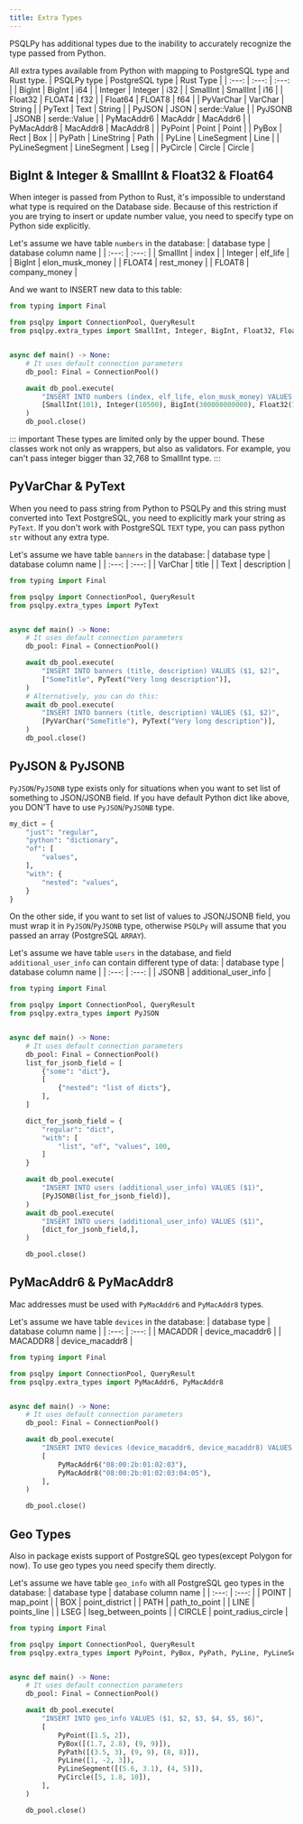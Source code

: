 ```yaml
---
title: Extra Types
---
```


PSQLPy has additional types due to the inability to accurately recognize the type passed from Python.

All extra types available from Python with mapping to PostgreSQL type and Rust type.
| PSQLPy type | PostgreSQL type | Rust Type |
| :---: | :---: | :---: |
| BigInt | BigInt | i64 |
| Integer | Integer | i32 |
| SmallInt | SmallInt | i16 |
| Float32 | FLOAT4 | f32 |
| Float64 | FLOAT8 | f64 |
| PyVarChar | VarChar | String |
| PyText | Text | String |
| PyJSON | JSON | serde::Value |
| PyJSONB | JSONB | serde::Value |
| PyMacAddr6 | MacAddr | MacAddr6 |
| PyMacAddr8 | MacAddr8 | MacAddr8 |
| PyPoint | Point | Point |
| PyBox | Rect | Box |
| PyPath | LineString | Path |
| PyLine | LineSegment | Line |
| PyLineSegment | LineSegment | Lseg |
| PyCircle | Circle | Circle |


## BigInt & Integer & SmallInt & Float32 & Float64
When integer is passed from Python to Rust, it's impossible to understand what type is required on the Database side.
Because of this restriction if you are trying to insert or update number value, you need to specify type on Python side explicitly.

Let's assume we have table `numbers` in the database:
|  database type | database column name |
| :---: | :---: |
| SmallInt | index |
| Integer | elf_life |
| BigInt | elon_musk_money |
| FLOAT4 | rest_money |
| FLOAT8 | company_money |

And we want to INSERT new data to this table:
```python
from typing import Final

from psqlpy import ConnectionPool, QueryResult
from psqlpy.extra_types import SmallInt, Integer, BigInt, Float32, Float64


async def main() -> None:
    # It uses default connection parameters
    db_pool: Final = ConnectionPool()

    await db_pool.execute(
        "INSERT INTO numbers (index, elf_life, elon_musk_money) VALUES ($1, $2, $3, $4, $5)",
        [SmallInt(101), Integer(10500), BigInt(300000000000), Float32(123.11), Float64(222.12)],
    )
    db_pool.close()
```

::: important
These types are limited only by the upper bound.
These classes work not only as wrappers, but also as validators.
For example, you can't pass integer bigger than 32,768 to SmallInt type.
:::

## PyVarChar & PyText
When you need to pass string from Python to PSQLPy and this string must converted into Text PostgreSQL, you need to explicitly mark your string as `PyText`.
If you don't work with PostgreSQL `TEXT` type, you can pass python `str` without any extra type.

Let's assume we have table `banners` in the database:
|  database type | database column name |
| :---: | :---: |
| VarChar | title |
| Text | description |
```python
from typing import Final

from psqlpy import ConnectionPool, QueryResult
from psqlpy.extra_types import PyText


async def main() -> None:
    # It uses default connection parameters
    db_pool: Final = ConnectionPool()

    await db_pool.execute(
        "INSERT INTO banners (title, description) VALUES ($1, $2)",
        ["SomeTitle", PyText("Very long description")],
    )
    # Alternatively, you can do this:
    await db_pool.execute(
        "INSERT INTO banners (title, description) VALUES ($1, $2)",
        [PyVarChar("SomeTitle"), PyText("Very long description")],
    )
    db_pool.close()
```

## PyJSON & PyJSONB
`PyJSON`/`PyJSONB` type exists only for situations when you want to set list of something to JSON/JSONB field.
If you have default Python dict like above, you DON'T have to use `PyJSON`/`PyJSONB` type.
```python
my_dict = {
    "just": "regular",
    "python": "dictionary",
    "of": [
        "values",
    ],
    "with": {
        "nested": "values",
    }
}
```
On the other side, if you want to set list of values to JSON/JSONB field, you must wrap it in `PyJSON`/`PyJSONB` type, otherwise `PSQLPy` will assume that you passed an array (PostgreSQL `ARRAY`).

Let's assume we have table `users` in the database, and field `additional_user_info` can contain different type of data:
|  database type | database column name |
| :---: | :---: |
| JSONB | additional_user_info |

```python
from typing import Final

from psqlpy import ConnectionPool, QueryResult
from psqlpy.extra_types import PyJSON


async def main() -> None:
    # It uses default connection parameters
    db_pool: Final = ConnectionPool()
    list_for_jsonb_field = [
        {"some": "dict"},
        [
            {"nested": "list of dicts"},
        ],
    ]

    dict_for_jsonb_field = {
        "regular": "dict",
        "with": [
            "list", "of", "values", 100,
        ]
    }

    await db_pool.execute(
        "INSERT INTO users (additional_user_info) VALUES ($1)",
        [PyJSONB(list_for_jsonb_field)],
    )
    await db_pool.execute(
        "INSERT INTO users (additional_user_info) VALUES ($1)",
        [dict_for_jsonb_field,],
    )

    db_pool.close()
```

## PyMacAddr6 & PyMacAddr8
Mac addresses must be used with `PyMacAddr6` and `PyMacAddr8` types.

Let's assume we have table `devices` in the database:
|  database type | database column name |
| :---: | :---: |
| MACADDR | device_macaddr6 |
| MACADDR8 | device_macaddr8 |

```python
from typing import Final

from psqlpy import ConnectionPool, QueryResult
from psqlpy.extra_types import PyMacAddr6, PyMacAddr8


async def main() -> None:
    # It uses default connection parameters
    db_pool: Final = ConnectionPool()

    await db_pool.execute(
        "INSERT INTO devices (device_macaddr6, device_macaddr8) VALUES ($1, $2)",
        [
            PyMacAddr6("08:00:2b:01:02:03"),
            PyMacAddr8("08:00:2b:01:02:03:04:05"),
        ],
    )

    db_pool.close()
```

## Geo Types
Also in package exists support of PostgreSQL geo types(except Polygon for now).
To use geo types you need specify them directly.

Let's assume we have table `geo_info` with all PostgreSQL geo types in the database:
|  database type | database column name |
| :---: | :---: |
| POINT | map_point |
| BOX | point_district |
| PATH | path_to_point |
| LINE | points_line |
| LSEG | lseg_between_points |
| CIRCLE | point_radius_circle |

```python
from typing import Final

from psqlpy import ConnectionPool, QueryResult
from psqlpy.extra_types import PyPoint, PyBox, PyPath, PyLine, PyLineSegment, PyCircle


async def main() -> None:
    # It uses default connection parameters
    db_pool: Final = ConnectionPool()

    await db_pool.execute(
        "INSERT INTO geo_info VALUES ($1, $2, $3, $4, $5, $6)",
        [
            PyPoint([1.5, 2]),
            PyBox([(1.7, 2.8), (9, 9)]),
            PyPath([(3.5, 3), (9, 9), (8, 8)]),
            PyLine([1, -2, 3]),
            PyLineSegment([(5.6, 3.1), (4, 5)]),
            PyCircle([5, 1.8, 10]),
        ],
    )

    db_pool.close()
```

